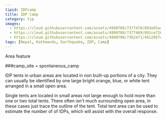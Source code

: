 ```yaml
---
tipid: IDPcamp
title: IDP Camp
category: tip
images:
  - https://cloud.githubusercontent.com/assets/4990708/7377470/893e03ac-edb4-11e4-84fd-1b4bd5278768.JPG
  - https://cloud.githubusercontent.com/assets/4990708/7377469/891ce726-edb4-11e4-8710-16a6a7693ab2.JPG
  - https://cloud.githubusercontent.com/assets/4990708/7362471/461295fc-ed37-11e4-94cf-58f79f45f774.jpg
tags: [Nepal, Kathmandu, Earthquake, IDP, Camp]
---
```

Area feature

###camp_site = spontaneous_camp

IDP tents in urban areas are located in non built-up portions of a city.  They can usually be identified by one large bright orange, blue, or white tent arranged in a small open area. 

Single tents are located in small areas not large enough to hold more than one or two total tents.  There often isn't much surrounding open area, in these cases just trace the outline of the tent.  Total tent area can be used to estimate the number of of IDPs, which will assist with the overall response.      

